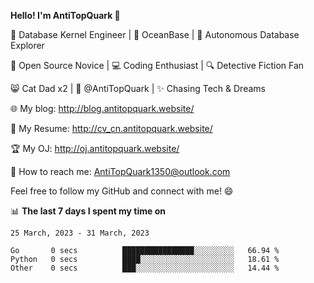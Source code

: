 
**Hello! I'm AntiTopQuark 👋**

🔧 Database Kernel Engineer | 🌊 OceanBase | 🤖 Autonomous Database Explorer

🌱 Open Source Novice | 💻 Coding Enthusiast | 🔍 Detective Fiction Fan

😸 Cat Dad x2 | 🎉 @AntiTopQuark | ✨ Chasing Tech & Dreams

🌐 My blog: http://blog.antitopquark.website/

📄 My Resume: http://cv_cn.antitopquark.website/

🏆 My OJ: http://oj.antitopquark.website/

📧 How to reach me: AntiTopQuark1350@outlook.com

Feel free to follow my GitHub and connect with me! 😄

📊 **The last 7 days I spent my time on** 

<!--START_SECTION:waka-->
```text
25 March, 2023 - 31 March, 2023

Go       0 secs          ████████████████░░░░░░░░░   66.94 % 
Python   0 secs          ████░░░░░░░░░░░░░░░░░░░░░   18.61 % 
Other    0 secs          ███░░░░░░░░░░░░░░░░░░░░░░   14.44 %
```
<!--END_SECTION:waka-->


